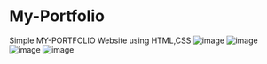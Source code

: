# My-Portfolio
Simple MY-PORTFOLIO Website using HTML,CSS
![image](https://github.com/user-attachments/assets/31ffee04-c86e-47fd-a63a-77345da8c997)
![image](https://github.com/user-attachments/assets/85b4c558-54d8-4124-b3e3-eb92c403167b)
![image](https://github.com/user-attachments/assets/72c63e06-143f-4940-98c7-ef43627e567d)
![image](https://github.com/user-attachments/assets/9e37a009-ad4c-4a05-9761-019df2d4a505)
